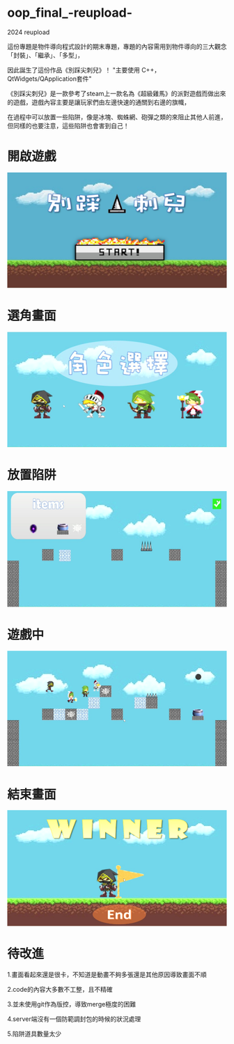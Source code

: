 # oop_final_-reupload-
2024 reupload

這份專題是物件導向程式設計的期末專題，專題的內容需用到物件導向的三大觀念「封裝」、「繼承」、「多型」，

因此誕生了這份作品《別踩尖刺兒》！
"主要使用 C++，QtWidgets/QApplication套件"

《別踩尖刺兒》是一款參考了steam上一款名為《超級雞馬》的派對遊戲而做出來的遊戲，遊戲內容主要是讓玩家們由左邊快速的通關到右邊的旗幟，

在過程中可以放置一些陷阱，像是冰塊、蜘蛛網、砲彈之類的來阻止其他人前進，但同樣的也要注意，這些陷阱也會害到自己！

# 開啟遊戲
![GITHUB](https://github.com/czsczsczs2/oop_project/blob/master/OOP_Photo/interface.png)


# 選角畫面
![GITHUB](https://github.com/czsczsczs2/oop_project/blob/master/OOP_Photo/md_images/select.jpg)


# 放置陷阱
![GITHUB](https://github.com/czsczsczs2/oop_project/blob/master/OOP_Photo/md_images/trap.jpg)


# 遊戲中
![GITHUB](https://github.com/czsczsczs2/oop_project/blob/master/OOP_Photo/md_images/gaming.jpg)


# 結束畫面
![GITHUB](https://github.com/czsczsczs2/oop_project/blob/master/OOP_Photo/md_images/victory.jpg)


# 待改進
1.畫面看起來還是很卡，不知道是動畫不夠多張還是其他原因導致畫面不順

2.code的內容大多數不工整，且不精確

3.並未使用git作為版控，導致merge極度的困難

4.server端沒有一個防範調封包的時候的狀況處理

5.陷阱道具數量太少
